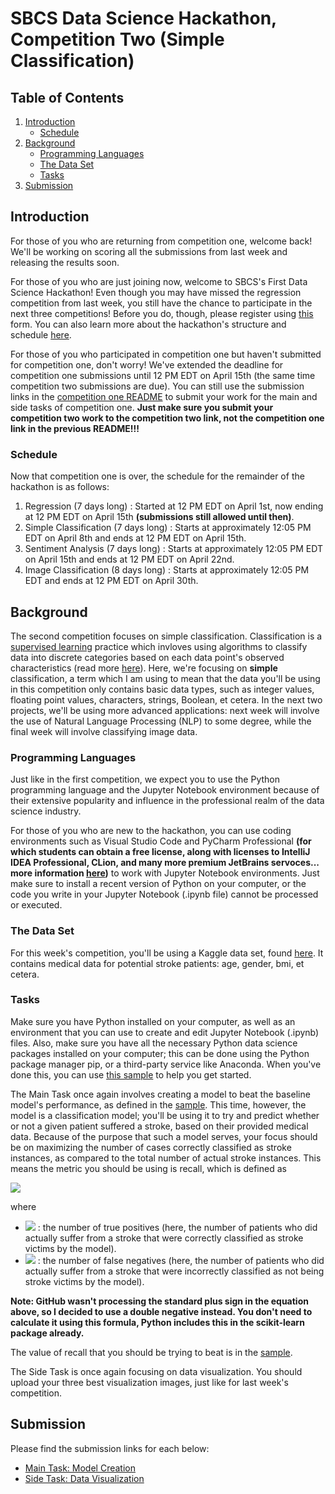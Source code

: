 # SBCS Data Science Hackathon, Competition Two (Simple Classification)

## Table of Contents

1. [Introduction](#introduction)
    - [Schedule](#schedule)
1. [Background](#background)
    - [Programming Languages](#programming-languages)
    - [The Data Set](#the-data-set)
    - [Tasks](#tasks)
1. [Submission](#submission)

## Introduction

For those of you who are returning from competition one, welcome back! We'll be working on scoring all the submissions from last week and releasing the results soon.

For those of you who are just joining now, welcome to SBCS's First Data Science Hackathon! Even though you may have missed the regression competition from last week, you still have the chance to participate in the next three competitions! Before you do, though, please register using [this](https://forms.gle/uMxTnndmVwWWEPZ2A) form. You can also learn more about the hackathon's structure and schedule [here](README-competition-one.md). 

For those of you who participated in competition one but haven't submitted for competition one, don't worry! We've extended the deadline for competition one submissions until 12 PM EDT on April 15th (the same time competition two submissions are due). You can still use the submission links in the [competition one README](README-competition-one.md) to submit your work for the main and side tasks of competition one. **Just make sure you submit your competition two work to the competition two link, not the competition one link in the previous README!!!**

### Schedule

Now that competition one is over, the schedule for the remainder of the hackathon is as follows:
1. Regression (7 days long) : Started at 12 PM EDT on April 1st, now ending at 12 PM EDT on April 15th **(submissions still allowed until then)**.
2. Simple Classification (7 days long) : Starts at approximately 12:05 PM EDT on April 8th and ends at 12 PM EDT on April 15th. 
3. Sentiment Analysis (7 days long) : Starts at approximately 12:05 PM EDT on April 15th and ends at 12 PM EDT on April 22nd.
4. Image Classification (8 days long) : Starts at approximately 12:05 PM EDT and ends at 12 PM EDT on April 30th.

## Background

The second competition focuses on simple classification. Classification is a [supervised learning](https://en.wikipedia.org/wiki/Supervised_learning) practice which invloves using algorithms to classify data into discrete categories based on each data point's observed characteristics (read more [here](https://en.wikipedia.org/wiki/Statistical_classification)). Here, we're focusing on **simple** classification, a term which I am using to mean that the data you'll be using in this competition only contains basic data types, such as integer values, floating point values, characters, strings, Boolean, et cetera. In the next two projects, we'll be using more advanced applications: next week will involve the use of Natural Language Processing (NLP) to some degree, while the final week will involve classifying image data.

### Programming Languages

Just like in the first competition, we expect you to use the Python programming language and the Jupyter Notebook environment because of their extensive popularity and influence in the professional realm of the data science industry.

For those of you who are new to the hackathon, you can use coding environments such as Visual Studio Code and PyCharm Professional **(for which students can obtain a free license, along with licenses to IntelliJ IDEA Professional, CLion, and many more premium JetBrains servoces... more information [here](https://www.jetbrains.com/community/education/#students))** to work with Jupyter Notebook environments. Just make sure to install a recent version of Python on your computer, or the code you write in your Jupyter Notebook (.ipynb file) cannot be processed or executed.

### The Data Set

For this week's competition, you'll be using a Kaggle data set, found [here](https://www.kaggle.com/datasets/fedesoriano/stroke-prediction-dataset). It contains medical data for potential stroke patients: age, gender, bmi, et cetera.

### Tasks

Make sure you have Python installed on your computer, as well as an environment that you can use to create and edit Jupyter Notebook (.ipynb) files. Also, make sure you have all the necessary Python data science packages installed on your computer; this can be done using the Python package manager pip, or a third-party service like Anaconda. When you've done this, you can use [this sample](task-two-sample.ipynb) to help you get started.

The Main Task once again involves creating a model to beat the baseline model's performance, as defined in the [sample](task-two-sample.ipynb). This time, however, the model is a classification model; you'll be using it to try and predict whether or not a given patient suffered a stroke, based on their provided medical data. Because of the purpose that such a model serves, your focus should be on maximizing the number of cases correctly classified as stroke instances, as compared to the total number of actual stroke instances. This means the metric you should be using is recall, which is defined as

<img src="https://render.githubusercontent.com/render/math?math=recall=\frac{TP}{TP - (-FN)}">

where 
  - <img src="https://render.githubusercontent.com/render/math?math=TP"> : the number of true positives (here, the number of patients who did actually suffer from a stroke that were correctly classified as stroke victims by the model).
  - <img src="https://render.githubusercontent.com/render/math?math=FN"> : the number of false negatives (here, the number of patients who did actually suffer from a stroke that were incorrectly classified as not being stroke victims by the model).

**Note: GitHub wasn't processing the standard plus sign in the equation above, so I decided to use a double negative instead. You don't need to calculate it using this formula, Python includes this in the scikit-learn package already.**

The value of recall that you should be trying to beat is in the [sample](task-two-sample.ipynb). 

The Side Task is once again focusing on data visualization. You should upload your three best visualization images, just like for last week's competition. 

## Submission 

Please find the submission links for each below:
  - [Main Task: Model Creation](https://forms.gle/WNCz2e3ocKqHttz99)
  - [Side Task: Data Visualization](https://forms.gle/3mCDNHboG7nBt4628)
